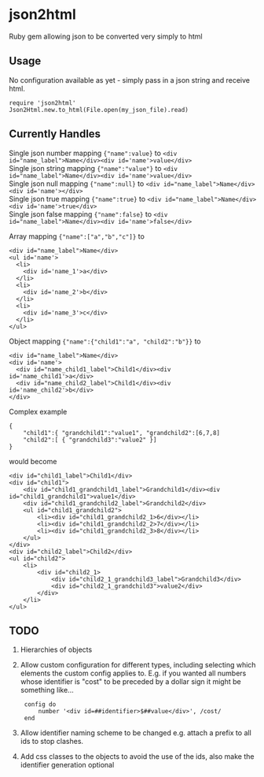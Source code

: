 # json2html
Ruby gem allowing json to be converted very simply to html

## Usage
No configuration available as yet - simply pass in a json string and receive html.

    require 'json2html'  
    Json2Html.new.to_html(File.open(my_json_file).read)

## Currently Handles
Single json number mapping `{"name":value}` to `<div id="name_label">Name</div><div id='name'>value</div>`  
Single json string mapping `{"name":"value"}` to `<div id="name_label">Name</div><div id='name'>value</div>`  
Single json null mapping `{"name":null}` to `<div id="name_label">Name</div><div id='name'></div>`  
Single json true mapping `{"name":true}` to `<div id="name_label">Name</div><div id='name'>true</div>`  
Single json false mapping `{"name":false}` to `<div id="name_label">Name</div><div id='name'>false</div>`  

Array mapping `{"name":["a","b","c"]}` to  
  
    <div id="name_label">Name</div>
    <ul id='name'>  
      <li>  
        <div id='name_1'>a</div>  
      </li>  
      <li>  
        <div id='name_2'>b</div>  
      </li>  
      <li>  
        <div id='name_3'>c</div>  
      </li>  
    </ul>  
    
Object mapping `{"name":{"child1":"a", "child2":"b"}}` to

    <div id="name_label">Name</div>
    <div id='name'>
      <div id="name_child1_label">Child1</div><div id='name_child1'>a</div>
      <div id="name_child2_label">Child1</div><div id='name_child2'>b</div>
    </div>  
    
Complex example

    {
        "child1":{ "grandchild1":"value1", "grandchild2":[6,7,8]
        "child2":[ { "grandchild3":"value2" }]
    }
    
would become

    <div id="child1_label">Child1</div>
    <div id="child1">
        <div id="child1_grandchild1_label">Grandchild1</div><div id="child1_grandchild1">value1</div>
        <div id="child1_grandchild2_label">Grandchild2</div>
        <ul id="child1_grandchild2">
            <li><div id="child1_grandchild2_1>6</div></li>
            <li><div id="child1_grandchild2_2>7</div></li>
            <li><div id="child1_grandchild2_3>8</div></li>
        </ul>
    </div>
    <div id="child2_label">Child2</div>
    <ul id="child2">
        <li>
            <div id="child2_1>
                <div id="child2_1_grandchild3_label">Grandchild3</div>
                <div id="child2_1_grandchild3">value2</div>     
            </div>
        </li>
    </ul>

## TODO
1. Hierarchies of objects

2. Allow custom configuration for different types, including selecting which elements the custom config applies to. E.g. 
if you wanted all numbers whose identifier is "cost" to be preceded by a dollar sign it might be something like...  

        config do  
            number '<div id=##identifier>$##value</div>', /cost/  
        end
        
3. Allow identifier naming scheme to be changed e.g. attach a prefix to all ids to stop clashes.

4. Add css classes to the objects to avoid the use of the ids, also make the identifier generation optional
 
